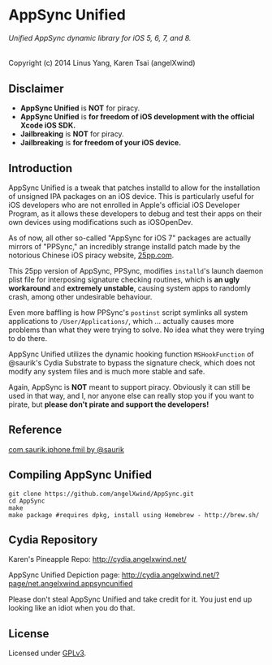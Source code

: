 # AppSync Unified
###### Unified AppSync dynamic library for iOS 5, 6, 7, and 8.

Copyright (c) 2014 Linus Yang, Karen Tsai (angelXwind)

Disclaimer
----------
* **AppSync Unified** is **NOT** for piracy. 
* **AppSync Unified** is **for freedom of iOS development with the official Xcode iOS SDK.**
* **Jailbreaking** is **NOT** for  piracy. 
* **Jailbreaking** is **for freedom of your iOS device.**

Introduction
------------
AppSync Unified is a tweak that patches installd to allow for the installation of unsigned IPA packages on an iOS device. This is particularly useful for iOS developers who are not enrolled in Apple's official iOS Developer Program, as it allows these developers to debug and test their apps on their own devices using modifications such as iOSOpenDev.

As of now, all other so-called "AppSync for iOS 7" packages are actually mirrors of "PPSync," an incredibly strange installd patch made by the notorious Chinese iOS piracy website, [25pp.com](http://pro.25pp.com).

This 25pp version of AppSync, PPSync, modifies `installd`'s launch daemon plist file for interposing signature checking routines, which is **an ugly workaround** and **extremely unstable**, causing system apps to randomly crash, among other undesirable behaviour.

Even more baffling is how PPSync's `postinst` script symlinks all system applications to `/User/Applications/`, which ... actually causes more problems than what they were trying to solve. No idea what they were trying to do there.

AppSync Unified utilizes the dynamic hooking function `MSHookFunction` of @saurik's Cydia Substrate to bypass the signature check, which does not modify any system files and is much more stable and safe.

Again, AppSync is **NOT** meant to support piracy. Obviously it can still be used in that way, and I, nor anyone else can really stop you if you want to pirate, but **please don't pirate and support the developers!**

Reference
---------
[com.saurik.iphone.fmil by @saurik](http://svn.saurik.com/repos/menes/trunk/tweaks/fmil/Tweak.mm)

Compiling AppSync Unified
-------------------------
```
git clone https://github.com/angelXwind/AppSync.git
cd AppSync
make
make package #requires dpkg, install using Homebrew - http://brew.sh/
```

Cydia Repository
----------------

Karen's Pineapple Repo: http://cydia.angelxwind.net/

AppSync Unified Depiction page: http://cydia.angelxwind.net/?page/net.angelxwind.appsyncunified

Please don't steal AppSync Unified and take credit for it. You just end up looking like an idiot when you do that.

License
-------
Licensed under [GPLv3](http://www.gnu.org/copyleft/gpl.html).
